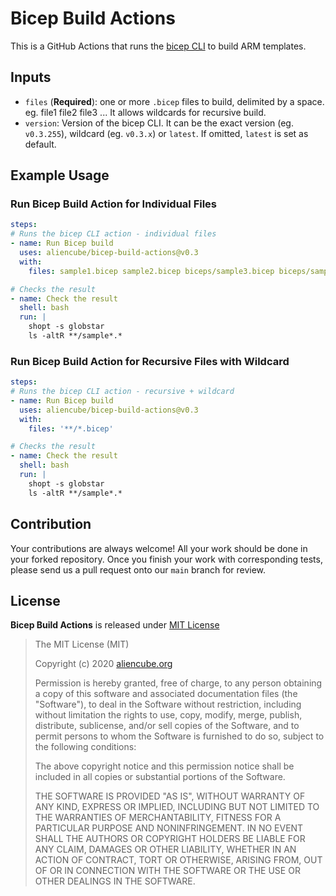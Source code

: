 # Bicep Build Actions #

This is a GitHub Actions that runs the [bicep CLI](https://github.com/Azure/bicep) to build ARM templates.


## Inputs ##

* `files` (**Required**): one or more `.bicep` files to build, delimited by a space. eg. file1 file2 file3 ... It allows wildcards for recursive build.
* `version`: Version of the bicep CLI. It can be the exact version (eg. `v0.3.255`), wildcard (eg. `v0.3.x`) or `latest`. If omitted, `latest` is set as default.


## Example Usage ##

### Run Bicep Build Action for Individual Files ###

```yaml
steps:
# Runs the bicep CLI action - individual files
- name: Run Bicep build
  uses: aliencube/bicep-build-actions@v0.3
  with:
    files: sample1.bicep sample2.bicep biceps/sample3.bicep biceps/sample4.bicep

# Checks the result
- name: Check the result
  shell: bash
  run: |
    shopt -s globstar
    ls -altR **/sample*.*
```


### Run Bicep Build Action for Recursive Files with Wildcard ###

```yaml
steps:
# Runs the bicep CLI action - recursive + wildcard
- name: Run Bicep build
  uses: aliencube/bicep-build-actions@v0.3
  with:
    files: '**/*.bicep'

# Checks the result
- name: Check the result
  shell: bash
  run: |
    shopt -s globstar
    ls -altR **/sample*.*
```


## Contribution ##

Your contributions are always welcome! All your work should be done in your forked repository. Once you finish your work with corresponding tests, please send us a pull request onto our `main` branch for review.


## License ##

**Bicep Build Actions** is released under [MIT License](http://opensource.org/licenses/MIT)

> The MIT License (MIT)
>
> Copyright (c) 2020 [aliencube.org](https://aliencube.org)
> 
> Permission is hereby granted, free of charge, to any person obtaining a copy of this software and associated documentation files (the "Software"), to deal in the Software without restriction, including without limitation the rights to use, copy, modify, merge, publish, distribute, sublicense, and/or sell copies of the Software, and to permit persons to whom the Software is furnished to do so, subject to the following conditions:
> 
> The above copyright notice and this permission notice shall be included in all copies or substantial portions of the Software.
> 
> THE SOFTWARE IS PROVIDED "AS IS", WITHOUT WARRANTY OF ANY KIND, EXPRESS OR IMPLIED, INCLUDING BUT NOT LIMITED TO THE WARRANTIES OF MERCHANTABILITY, FITNESS FOR A PARTICULAR PURPOSE AND NONINFRINGEMENT. IN NO EVENT SHALL THE AUTHORS OR COPYRIGHT HOLDERS BE LIABLE FOR ANY CLAIM, DAMAGES OR OTHER LIABILITY, WHETHER IN AN ACTION OF CONTRACT, TORT OR OTHERWISE, ARISING FROM, OUT OF OR IN CONNECTION WITH THE SOFTWARE OR THE USE OR OTHER DEALINGS IN THE SOFTWARE.
